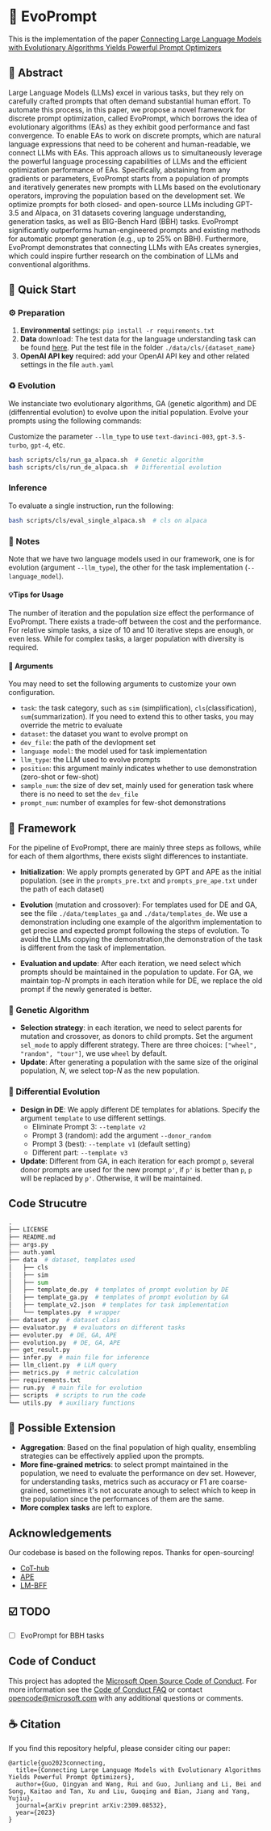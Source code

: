 # 🧬 EvoPrompt
This is the implementation of the paper [Connecting Large Language Models with Evolutionary Algorithms Yields Powerful Prompt Optimizers]()

## 📃 Abstract

Large Language Models (LLMs) excel in various tasks, but they rely on carefully crafted prompts that often demand substantial human effort. To automate this process, in this paper, we propose a novel framework for discrete prompt optimization, called EvoPrompt, which borrows the idea of evolutionary algorithms (EAs) as they exhibit good performance and fast convergence. To enable EAs to work on discrete prompts, which are natural language expressions that need to be coherent and human-readable, we connect LLMs with EAs. This approach allows us to simultaneously leverage the powerful language processing capabilities of LLMs and the efficient optimization performance of EAs. Specifically, abstaining from any gradients or parameters, EvoPrompt starts from a population of prompts and iteratively generates new prompts with LLMs based on the evolutionary operators, improving the population based on the development set. We optimize prompts for both closed- and open-source LLMs including GPT-3.5 and Alpaca, on 31 datasets covering language understanding, generation tasks, as well as BIG-Bench Hard (BBH) tasks. EvoPrompt significantly outperforms human-engineered prompts and existing methods for automatic prompt generation (e.g., up to 25% on BBH). Furthermore, EvoPrompt demonstrates that connecting LLMs with EAs creates synergies, which could inspire further research on the combination of LLMs and conventional algorithms.

## 🚀 Quick Start

### ⚙️ Preparation

1. **Environmental** settings: `pip install -r requirements.txt`
2. **Data** download: The test data for the language understanding task can be found [here](https://nlp.cs.princeton.edu/projects/lm-bff/datasets.tar). Put the test file in the folder `./data/cls/{dataset_name}`
3. **OpenAI API key** required: add your OpenAI API key and other related settings in the file `auth.yaml`

### ♻ Evolution

We instanciate two evolutionary algorithms, GA (genetic algorithm) and DE (diffenrential evolution) to evolve upon the initial population. Evolve your prompts using the following commands: 

Customize the parameter `--llm_type` to use `text-davinci-003`, `gpt-3.5-turbo`,  `gpt-4`, etc. 

```bash
bash scripts/cls/run_ga_alpaca.sh  # Genetic algorithm 
bash scripts/cls/run_de_alpaca.sh  # Differential evolution
```

### Inference

To evaluate a single instruction, run the following:

```bash
bash scripts/cls/eval_single_alpaca.sh  # cls on alpaca
```

### 📌 Notes

Note that we have two language models used in our framework, one is for evolution (argument `--llm_type`), the other for the task implementation (`--language_model`). 

#### 💡Tips for Usage

The number of iteration and the population size effect the performance of EvoPrompt. There exists a trade-off between the cost and the performance. For relative simple tasks, a size of 10 and 10 iterative steps are enough, or even less. While for complex tasks, a larger population with diversity is required.

#### 🔢 Arguments

You may need to set the following arguments to customize your own configuration.

* `task`: the task category, such as `sim` (simplification), `cls`(classification), `sum`(summarization). If you need to extend this to other tasks, you may override the metric to evaluate
* `dataset`: the dataset you want to evolve prompt on
* `dev_file`: the path of the devlopment set
* `language model`: the model used for task implementation
* `llm_type`: the LLM used to evolve prompts
* `position`: this argument mainly indicates whether to use demonstration (zero-shot or few-shot)
* `sample_num`: the size of dev set, mainly used for generation task where there is no need to set the `dev_file`
* `prompt_num`: number of examples for few-shot demonstrations

## 📎 Framework

For the pipeline of EvoPrompt, there are mainly three steps as follows, while for each of them algorthms, there exists slight differences to instantiate.

* **Initialization**: We apply prompts generated by GPT and APE as the initial population. (see in the `prompts_pre.txt` and `prompts_pre_ape.txt` under the path of each dataset)
* **Evolution** (mutation and crossover):  For templates used for DE and GA, see the file `./data/templates_ga` and `./data/templates_de`. We use a demonstration including one example of the algorithm implementation to get precise and expected prompt following the steps of evolution. To avoid the LLMs copying the demonstration,the demonstration of the task is different from the task of implementation. 

* **Evaluation and update**: After each iteration, we need select which prompts should be maintained in the population to update.  For GA, we maintain top-$N$ prompts in each iteration while for DE, we replace the old prompt if the newly generated is better. 

### 🧬 Genetic Algorithm

* **Selection strategy**: in each iteration, we need to select parents for mutation and crossover, as donors to child prompts. Set the argument `sel_mode` to apply different strategy. There are three choices: `["wheel", "random", "tour"]`, we use `wheel` by default.
* **Update**: After generating a population with the same size of the original population, $N$, we select top-$N$ as the new population.

### 🧬 Differential Evolution

* **Design in DE**: We apply different DE templates for ablations. Specify the argument `template` to use different settings.
  * Eliminate Prompt 3: `--template v2`
  * Prompt 3 (random): add the argument `--donor_random`
  * Prompt 3 (best): `--template v1` (default setting)
  * Different part: `--template v3`
* **Update**: Different from GA, in each iteration for each prompt `p`, several donor prompts are used for the new prompt `p'`, if `p'` is better than `p`, `p` will  be replaced by `p'`. Otherwise, it will be maintained. 

## Code Strucutre 

```python
.
├── LICENSE
├── README.md
├── args.py
├── auth.yaml
├── data  # dataset, templates used
│   ├── cls
│   ├── sim
│   ├── sum
│   ├── template_de.py  # templates of prompt evolution by DE
│   ├── template_ga.py  # templates of prompt evolution by GA
│   ├── template_v2.json  # templates for task implementation
│   └── templates.py  # wrapper
├── dataset.py  # dataset class
├── evaluator.py  # evaluators on different tasks
├── evoluter.py  # DE, GA, APE
├── evolution.py  # DE, GA, APE
├── get_result.py  
├── infer.py  # main file for inference
├── llm_client.py  # LLM query
├── metrics.py  # metric calculation
├── requirements.txt
├── run.py  # main file for evolution
├── scripts  # scripts to run the code
└── utils.py  # auxiliary functions
```

## 🧩 Possible Extension

* **Aggregation**: Based on the final population of high quality, ensembling strategies can be effectively applied upon the prompts.
* **More fine-grained metrics**: to select prompt maintained in the population, we need to evaluate the performance on dev set. However, for understanding tasks, metrics such as accuracy or F1 are coarse-grained, sometimes it's not accurate anough to select which to keep in the population since the performances of them are the same. 
* **More complex tasks** are left to explore. 

## Acknowledgements

Our codebase is based on the following repos. Thanks for open-sourcing!

- [CoT-hub](https://github.com/FranxYao/chain-of-thought-hub)
- [APE](https://github.com/keirp/automatic_prompt_engineer)
- [LM-BFF](https://github.com/princeton-nlp/LM-BFF)

## ☑️ TODO

- [ ] EvoPrompt for BBH tasks

## Code of Conduct

This project has adopted the [Microsoft Open Source Code of Conduct](https://opensource.microsoft.com/codeofconduct/). For more information see the [Code of Conduct FAQ](https://opensource.microsoft.com/codeofconduct/faq/) or contact [opencode@microsoft.com](mailto:opencode@microsoft.com) with any additional questions or comments.

## ☕️ Citation

If you find this repository helpful, please consider citing our paper:

```
@article{guo2023connecting,
  title={Connecting Large Language Models with Evolutionary Algorithms Yields Powerful Prompt Optimizers},
  author={Guo, Qingyan and Wang, Rui and Guo, Junliang and Li, Bei and Song, Kaitao and Tan, Xu and Liu, Guoqing and Bian, Jiang and Yang, Yujiu},
  journal={arXiv preprint arXiv:2309.08532},
  year={2023}
}
```

